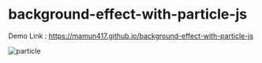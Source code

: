 # background-effect-with-particle-js

Demo Link : https://mamun417.github.io/background-effect-with-particle-js

![particle](https://user-images.githubusercontent.com/38864124/67652133-d6ae2800-f96d-11e9-978b-6524130da3b5.PNG)
